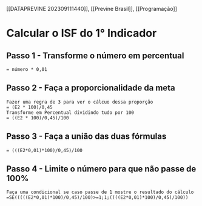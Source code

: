 [[DATAPREVINE 202309111440]], [[Previne Brasil]], [[Programação]]
# Calcular o ISF do 1° Indicador

## Passo 1 - Transforme o número em percentual 

``` 
= número * 0,01
```

## Passo 2 - Faça a proporcionalidade da meta 

``` 
Fazer uma regra de 3 para ver o cálcuo dessa proporção
= (E2 * 100)/0,45
Transforme em Percentual dividindo tudo por 100
= ((E2 * 100)/0,45)/100
```
## Passo 3 - Faça a união das duas fórmulas 

``` 
= (((E2*0,01)*100)/0,45)/100
```

## Passo 4 - Limite o número para que não passe de 100% 

``` 
Faça uma condicional se caso passe de 1 mostre o resultado do cálculo
=SE(((((E2*0,01)*100)/0,45)/100)>=1;1;((((E2*0,01)*100)/0,45)/100))
```
